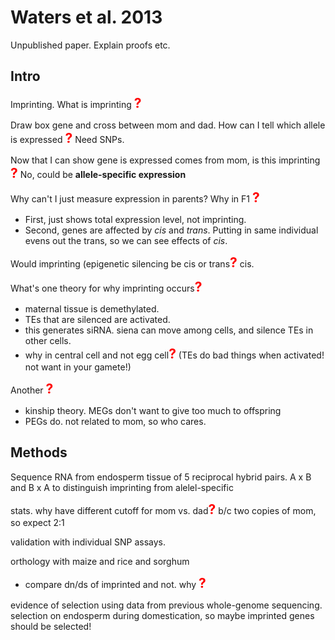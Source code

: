 
# Waters et al. 2013

Unpublished paper. Explain proofs etc.

## Intro

Imprinting.  What is imprinting <strong style="font-size: 150%; color: red;">?</strong>



Draw box gene and cross between mom and dad. How can I tell which allele is expressed <strong style="font-size: 150%; color: red;">?</strong> Need SNPs.

Now that I can show gene is expressed comes from mom, is this imprinting <strong style="font-size: 150%; color: red;">?</strong> No, could be **allele-specific expression**

Why can't I just measure expression in parents? Why in F1 <strong style="font-size: 150%; color: red;">?</strong>

* First, just shows total expression level, not imprinting.
* Second, genes are affected by *cis* and *trans*. Putting in same individual evens out the trans, so we can see effects of *cis*.  

Would imprinting (epigenetic silencing be cis or trans<strong style="font-size: 150%; color: red;">?</strong> cis.

What's one theory for why imprinting occurs<strong style="font-size: 150%; color: red;">?</strong> 

* maternal tissue is demethylated. 
* TEs that are silenced are activated.  
* this generates siRNA. siena can move among cells, and silence TEs in other cells.
* why in central cell and not egg cell<strong style="font-size: 150%; color: red;">?</strong> (TEs do bad things when activated! not want in your gamete!)

Another <strong style="font-size: 150%; color: red;">?</strong>
* kinship theory. MEGs don't want to give too much to offspring
* PEGs do. not related to mom, so who cares.

## Methods

Sequence RNA from endosperm tissue of 5 reciprocal hybrid pairs.  A x B and B x A to distinguish imprinting from alelel-specific

stats. why have different cutoff for mom vs. dad<strong style="font-size: 150%; color: red;">?</strong> b/c two copies of mom, so expect 2:1

validation with individual SNP assays.

orthology with maize and rice and sorghum
* compare dn/ds of imprinted and not. why <strong style="font-size: 150%; color: red;">?</strong>


evidence of selection using data from previous whole-genome sequencing. selection on endosperm during domestication, so maybe imprinted genes should be selected!
